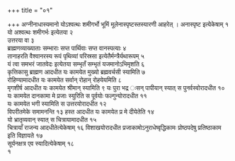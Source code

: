 +++
title = "०१"

+++
अग्नीनाधास्यमानो योऽश्वत्थः शमीगर्भो भूमिं मूलेनास्पृष्टस्तस्यारणी
आहरेत् । अनास्पृष्ट इत्येकेषाम् १   
यो अश्वत्थः शमीगर्भः
इत्येतया २   
उत्तरया वा ३   
ब्राह्मणव्याख्याताः सम्भाराः सप्त
पार्थिवाः सप्त वानस्पत्याः ४   
तानाहरति वैश्वानरस्य रूपं पृथिव्यां
परिस्रसा इत्येतैर्मन्त्रैर्यथारूपम् ५   
यं त्वा समभरं जातवेदः इत्येतया
सम्भृतँ सम्भृतं यजमानोऽभिमृशति ६   
कृत्तिकासु ब्राह्मण आदधीत यः
कामयेत मुख्यो ब्रह्मवर्चसी स्यामिति ७   
रोहिण्यामादधीत यः कामयेत
सर्वान् रोहान् रोहयेयमिति ८   
मृगशीर्ष आदधीत यः कामयेत श्रीमान् स्यामिति ९
यः पुरा भद्र ःसन् पापीयान् स्यात् स पुनर्वस्वोरादधीत १०   
यः कामयेत
दानकामा मे प्रजाः स्युरिति स पूर्वयोः फल्गुन्योरादधीत ११   
यः
कामयेत भगी स्यामिति स उत्तरयोरादधीत १२   
विपरीतमेके समामनन्ति १३
हस्त आदधीत यः कामयेत प्र मे दीयेतेति १४   
यो भ्रातृव्यवान् स्यात् स
चित्रायामादधीत १५   
चित्रायाँ राजन्य आदधीतेत्येकेषाम् १६
विशाखयोरादधीत प्रजाकामोऽनुराधेष्वृद्धिकामः प्रोष्ठपदेषु
प्रतिष्ठाकाम इति विज्ञायते १७   
सूर्यनक्षत्र एव
स्यादित्येकेषाम् १८   
१
